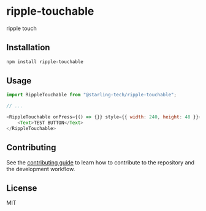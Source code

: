# ripple-touchable

ripple touch

## Installation

```sh
npm install ripple-touchable
```

## Usage

```js
import RippleTouchable from "@starling-tech/ripple-touchable";

// ...

<RippleTouchable onPress={() => {}} style={{ width: 240, height: 48 }}>
    <Text>TEST BUTTON</Text>
</RippleTouchable>
```

## Contributing

See the [contributing guide](CONTRIBUTING.md) to learn how to contribute to the repository and the development workflow.

## License

MIT
